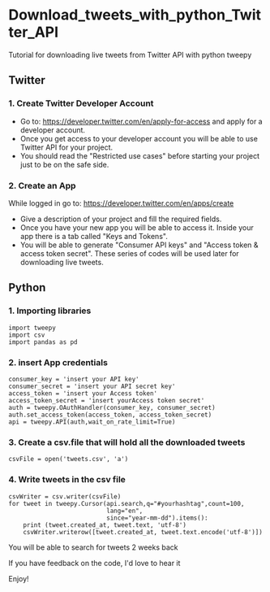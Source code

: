 # Download_tweets_with_python_Twitter_API
Tutorial for downloading live tweets from Twitter API with python tweepy<br/>
## Twitter  
### 1. Create Twitter Developer Account  
* Go to: https://developer.twitter.com/en/apply-for-access and apply for a developer account.  
* Once you get access to your developer account you will be able to use Twitter API for your project.  
* You should read the "Restricted use cases" before starting your project just to be on the safe side.  
### 2. Create an App  
While logged in go to: https://developer.twitter.com/en/apps/create  
* Give a description of your project and fill the required fields.    
* Once you have your new app you will be able to access it. Inside your app there is a tab called "Keys and Tokens".  
* You will be able to generate "Consumer API keys" and "Access token & access token secret". These series of codes will be used later for downloading live tweets.  
## Python
### 1. Importing libraries
```
import tweepy
import csv
import pandas as pd
```
### 2. insert App credentials
```
consumer_key = 'insert your API key'
consumer_secret = 'insert your API secret key'
access_token = 'insert your Access token'
access_token_secret = 'insert yourAccess token secret'
auth = tweepy.OAuthHandler(consumer_key, consumer_secret)
auth.set_access_token(access_token, access_token_secret)
api = tweepy.API(auth,wait_on_rate_limit=True)
```

### 3. Create a csv.file that will hold all the downloaded tweets
```
csvFile = open('tweets.csv', 'a')
```
### 4. Write tweets in the csv file
```
csvWriter = csv.writer(csvFile)
for tweet in tweepy.Cursor(api.search,q="#yourhashtag",count=100,
                           lang="en",
                           since="year-mm-dd").items():
    print (tweet.created_at, tweet.text, 'utf-8')
    csvWriter.writerow([tweet.created_at, tweet.text.encode('utf-8')])
```

You will be able to search for tweets 2 weeks back  

If you have feedback on the code, I'd love to hear it  

Enjoy!

   
